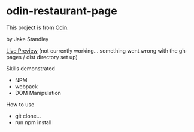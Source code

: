 # odin-restaurant-page

This project is from [Odin](https://www.theodinproject.com/paths/full-stack-ruby-on-rails/courses/javascript/lessons/restaurant-page).

by Jake Standley

[Live Preview](https://jstan811.github.io/odin-restaurant-page/)
(not currently working... something went wrong with the gh-pages / dist directory set up)

Skills demonstrated
  - NPM
  - webpack
  - DOM Manipulation

How to use
  - git clone...
  - run npm install
